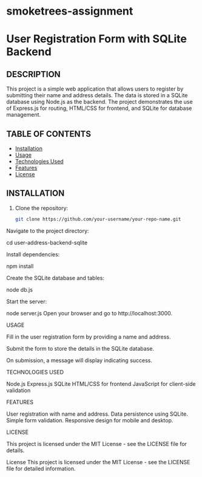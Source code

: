 # smoketrees-assignment

# User Registration Form with SQLite Backend

## DESCRIPTION
This project is a simple web application that allows users to register by submitting their name and address details. The data is stored in a SQLite database using Node.js as the backend. The project demonstrates the use of Express.js for routing, HTML/CSS for frontend, and SQLite for database management.

## TABLE OF CONTENTS
- [Installation](#installation)
- [Usage](#usage)
- [Technologies Used](#technologies-used)
- [Features](#features)
- [License](#license)

## INSTALLATION

1. Clone the repository:
   ```bash
   git clone https://github.com/your-username/your-repo-name.git
   
Navigate to the project directory:

cd user-address-backend-sqlite

Install dependencies:

npm install

Create the SQLite database and tables:


node db.js

Start the server:


node server.js
Open your browser and go to http://localhost:3000.

USAGE

Fill in the user registration form by providing a name and address.

Submit the form to store the details in the SQLite database.

On submission, a message will display indicating success.

TECHNOLOGIES USED

Node.js
Express.js
SQLite
HTML/CSS for frontend
JavaScript for client-side validation

FEATURES

User registration with name and address.
Data persistence using SQLite.
Simple form validation.
Responsive design for mobile and desktop.

LICENSE

This project is licensed under the MIT License - see the LICENSE file for details.


License
This project is licensed under the MIT License - see the LICENSE file for detailed information.
